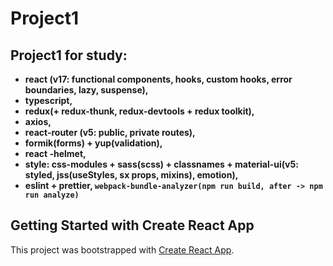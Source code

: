 # **Project1**

## **Project1 for study:**

* **react (v17: functional components, hooks, custom hooks, error boundaries, lazy, suspense),**
* **typescript,**
* **redux(+ redux-thunk, redux-devtools + redux toolkit),**
* **axios,**
* **react-router (v5: public, private routes),**
* **formik(forms) + yup(validation),**
* **react -helmet,**
* **style: css-modules + sass(scss) + classnames + material-ui(v5: styled, jss(useStyles, sx props, mixins), emotion),**
* **eslint + prettier, `webpack-bundle-analyzer(npm run build, after -> npm run analyze)`**

## Getting Started with Create React App

This project was bootstrapped with [Create React App](https://github.com/facebook/create-react-app).
